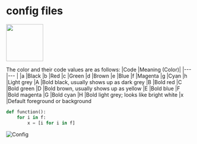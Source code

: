 # config files

<img src="https://upload.wikimedia.org/wikipedia/commons/6/6d/Windows_Settings_app_icon.png" width="100" height="100">

The color and their code values are as follows:
|Code	|Meaning (Color)|
|--- |--- |
|a	|Black
|b	|Red
|c	|Green
|d	|Brown
|e	|Blue
|f	|Magenta
|g	|Cyan
|h	|Light grey
|A	|Bold black, usually shows up as dark grey
|B	|Bold red
|C	|Bold green
|D	|Bold brown, usually shows up as yellow
|E	|Bold blue
|F	|Bold magenta
|G	|Bold cyan
|H	|Bold light grey; looks like bright white
|x	|Default foreground or background

```python
def function():
	for i in f: 
		x = [i for i in f]

```

![Config](https://upload.wikimedia.org/wikipedia/commons/6/6d/Windows_Settings_app_icon.png "Config")
